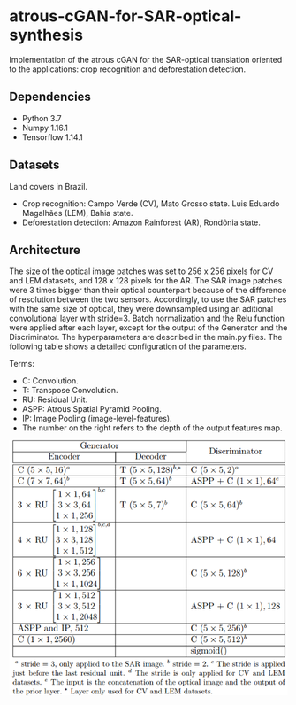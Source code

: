 

# atrous-cGAN-for-SAR-optical-synthesis

Implementation of the atrous cGAN for the SAR-optical translation oriented to the applications: crop recognition and deforestation detection.

## Dependencies

- Python 3.7
- Numpy 1.16.1
- Tensorflow 1.14.1

## Datasets
Land covers in Brazil.
- Crop recognition:
                  Campo Verde (CV), Mato Grosso state. 
                  Luis Eduardo Magalhães (LEM), Bahia state.
- Deforestation detection:
                  Amazon Rainforest (AR), Rondônia state.

## Architecture
The size of the optical image patches was set to 256 x 256 pixels for CV and LEM datasets, and 128 x 128 pixels for the AR. 
The SAR image patches were 3 times bigger than their optical counterpart because of the difference of resolution between the two sensors. Accordingly, to use the SAR patches with the same size of optical, they were downsampled using an aditional convolutional layer with stride=3.
Batch normalization and the Relu function were applied after each layer, except for the output of the Generator and the Discriminator. The hyperparameters are described in the main.py files. The following table shows a detailed configuration of the parameters.  

Terms:
- C: Convolution.
- T: Transpose Convolution.
- RU: Residual Unit.
- ASPP: Atrous Spatial Pyramid Pooling.
- IP: Image Pooling (image-level-features).
- The number on the right refers to the depth of the output features map.



![Architecture](https://github.com/jnoat92/atrous-cGAN-for-SAR-optical-synthesis/blob/master/Architecture.png)



